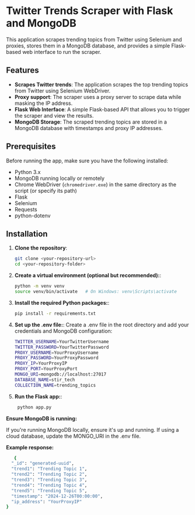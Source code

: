 # Twitter Trends Scraper with Flask and MongoDB

This application scrapes trending topics from Twitter using Selenium and proxies, stores them in a MongoDB database, and provides a simple Flask-based web interface to run the scraper.

## Features

- **Scrapes Twitter trends**: The application scrapes the top trending topics from Twitter using Selenium WebDriver.
- **Proxy support**: The scraper uses a proxy server to scrape data while masking the IP address.
- **Flask Web Interface**: A simple Flask-based API that allows you to trigger the scraper and view the results.
- **MongoDB Storage**: The scraped trending topics are stored in a MongoDB database with timestamps and proxy IP addresses.

## Prerequisites

Before running the app, make sure you have the following installed:

- Python 3.x
- MongoDB running locally or remotely
- Chrome WebDriver (`chromedriver.exe`) in the same directory as the script (or specify its path)
- Flask
- Selenium
- Requests
- python-dotenv

## Installation

1. **Clone the repository**:

   ```bash
   git clone <your-repository-url>
   cd <your-repository-folder>
   ```

1. **Create a virtual environment (optional but recommended):**:

   ```bash
   python -m venv venv
   source venv/bin/activate   # On Windows: venv\Scripts\activate

   ```

1. **Install the required Python packages:**:

   ```bash
   pip install -r requirements.txt

   ```

1. **Set up the .env file:**:
   Create a .env file in the root directory and add your credentials and MongoDB configuration:

   ```bash
   TWITTER_USERNAME=YourTwitterUsername
   TWITTER_PASSWORD=YourTwitterPassword
   PROXY_USERNAME=YourProxyUsername
   PROXY_PASSWORD=YourProxyPassword
   PROXY_IP=YourProxyIP
   PROXY_PORT=YourProxyPort
   MONGO_URI=mongodb://localhost:27017
   DATABASE_NAME=stir_tech
   COLLECTION_NAME=trending_topics

   ```

1. **Run the Flask app:**:

   ```bash
    python app.py

   ```

**Ensure MongoDB is running:**

If you're running MongoDB locally, ensure it's up and running.
If using a cloud database, update the MONGO_URI in the .env file.

**Example response:**

```bash
   {
  "_id": "generated-uuid",
  "trend1": "Trending Topic 1",
  "trend2": "Trending Topic 2",
  "trend3": "Trending Topic 3",
  "trend4": "Trending Topic 4",
  "trend5": "Trending Topic 5",
  "timestamp": "2024-12-26T00:00:00",
  "ip_address": "YourProxyIP"
}


```
